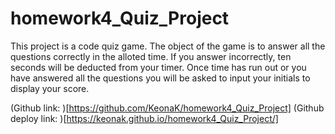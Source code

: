 # homework4_Quiz_Project

This project is a code quiz game. The object of the game is to answer all the questions correctly in the alloted time. If you answer incorrectly, ten seconds will be deducted from your timer. Once time has run out or you have answered all the questions you will be asked to input your initials to display your score.

(Github link: )[https://github.com/KeonaK/homework4_Quiz_Project]
(Github deploy link: )[https://keonak.github.io/homework4_Quiz_Project/]
